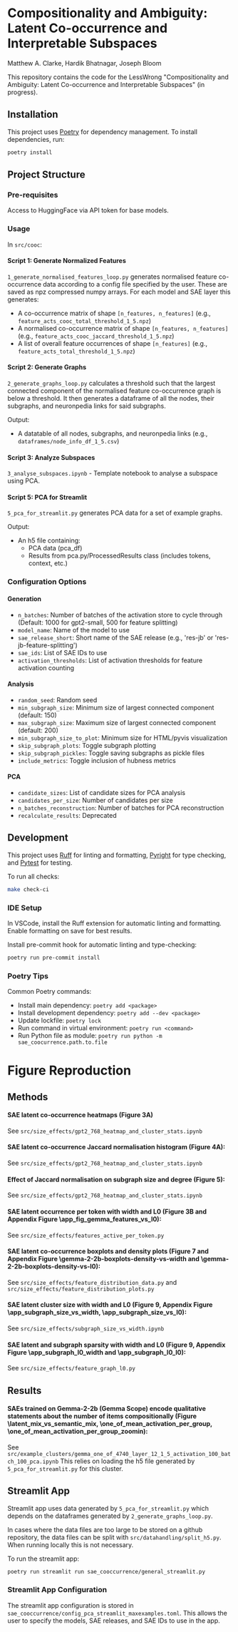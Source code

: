 # Compositionality and Ambiguity: Latent Co-occurrence and Interpretable Subspaces
Matthew A. Clarke, Hardik Bhatnagar, Joseph Bloom

This repository contains the code for the LessWrong "Compositionality and Ambiguity: Latent Co-occurrence and Interpretable Subspaces" (in progress).

## Installation

This project uses [Poetry](https://python-poetry.org/) for dependency management. To install dependencies, run:

```bash
poetry install
```

## Project Structure

### Pre-requisites

Access to HuggingFace via API token for base models.

### Usage

In `src/cooc`:

#### Script 1: Generate Normalized Features
`1_generate_normalised_features_loop.py` generates normalised feature co-occurrence data according to a config file specified by the user. These are saved as npz compressed numpy arrays. For each model and SAE layer this generates:

- A co-occurrence matrix of shape `[n_features, n_features]` (e.g., `feature_acts_cooc_total_threshold_1_5.npz`)
- A normalised co-occurrence matrix of shape `[n_features, n_features]` (e.g., `feature_acts_cooc_jaccard_threshold_1_5.npz`)
- A list of overall feature occurrences of shape `[n_features]` (e.g., `feature_acts_total_threshold_1_5.npz`)

#### Script 2: Generate Graphs
`2_generate_graphs_loop.py` calculates a threshold such that the largest connected component of the normalised feature co-occurrence graph is below a threshold. It then generates a dataframe of all the nodes, their subgraphs, and neuronpedia links for said subgraphs.

Output:
- A datatable of all nodes, subgraphs, and neuronpedia links (e.g., `dataframes/node_info_df_1_5.csv`)

#### Script 3: Analyze Subspaces
`3_analyse_subspaces.ipynb` - Template notebook to analyse a subspace using PCA.

#### Script 5: PCA for Streamlit
`5_pca_for_streamlit.py` generates PCA data for a set of example graphs.

Output:
- An h5 file containing:
  - PCA data (pca_df)
  - Results from pca.py/ProcessedResults class (includes tokens, context, etc.)

### Configuration Options

#### Generation
- `n_batches`: Number of batches of the activation store to cycle through (Default: 1000 for gpt2-small, 500 for feature splitting)
- `model_name`: Name of the model to use
- `sae_release_short`: Short name of the SAE release (e.g., 'res-jb' or 'res-jb-feature-splitting')
- `sae_ids`: List of SAE IDs to use
- `activation_thresholds`: List of activation thresholds for feature activation counting

#### Analysis
- `random_seed`: Random seed
- `min_subgraph_size`: Minimum size of largest connected component (default: 150)
- `max_subgraph_size`: Maximum size of largest connected component (default: 200)
- `min_subgraph_size_to_plot`: Minimum size for HTML/pyvis visualization
- `skip_subgraph_plots`: Toggle subgraph plotting
- `skip_subgraph_pickles`: Toggle saving subgraphs as pickle files
- `include_metrics`: Toggle inclusion of hubness metrics

#### PCA
- `candidate_sizes`: List of candidate sizes for PCA analysis
- `candidates_per_size`: Number of candidates per size
- `n_batches_reconstruction`: Number of batches for PCA reconstruction
- `recalculate_results`: Deprecated

## Development

This project uses [Ruff](https://docs.astral.sh/ruff/) for linting and formatting, [Pyright](https://github.com/microsoft/pyright) for type checking, and [Pytest](https://docs.pytest.org/en/stable/) for testing.

To run all checks:
```bash
make check-ci
```

### IDE Setup
In VSCode, install the Ruff extension for automatic linting and formatting. Enable formatting on save for best results.

Install pre-commit hook for automatic linting and type-checking:
```bash
poetry run pre-commit install
```

### Poetry Tips

Common Poetry commands:
- Install main dependency: `poetry add <package>`
- Install development dependency: `poetry add --dev <package>`
- Update lockfile: `poetry lock`
- Run command in virtual environment: `poetry run <command>`
- Run Python file as module: `poetry run python -m sae_coocurrence.path.to.file`

# Figure Reproduction

## Methods

#### SAE latent co-occurrence heatmaps (Figure 3A)
See `src/size_effects/gpt2_768_heatmap_and_cluster_stats.ipynb`

#### SAE latent co-occurrence Jaccard normalisation histogram (Figure 4A): 
See `src/size_effects/gpt2_768_heatmap_and_cluster_stats.ipynb`

#### Effect of Jaccard normalisation on subgraph size and degree (Figure 5):
See `src/size_effects/gpt2_768_heatmap_and_cluster_stats.ipynb`

#### SAE latent occurrence per token with width and L0 (Figure 3B and Appendix Figure \app_fig_gemma_features_vs_l0): 
See `src/size_effects/features_active_per_token.py`

#### SAE latent co-occurrence boxplots and density plots (Figure 7 and Appendix Figure \gemma-2-2b-boxplots-density-vs-width and \gemma-2-2b-boxplots-density-vs-l0):
See `src/size_effects/feature_distribution_data.py` and `src/size_effects/feature_distribution_plots.py`

#### SAE latent cluster size with width and L0 (Figure 9, Appendix Figure \app_subgraph_size_vs_width,  \app_subgraph_size_vs_l0):
See `src/size_effects/subgraph_size_vs_width.ipynb`

#### SAE latent and subgraph sparsity with width and L0 (Figure 9, Appendix Figure \app_subgraph_l0_width and \app_subgraph_l0_l0):
See `src/size_effects/feature_graph_l0.py`

## Results
#### SAEs trained on Gemma-2-2b (Gemma Scope) encode qualitative statements about the number of items compositionally (Figure \latent_mix_vs_semantic_mix, \one_of_mean_activation_per_group, \one_of_mean_activation_per_group_zoomin):
See `src/example_clusters/gemma_one_of_4740_layer_12_1_5_activation_100_batch_100_pca.ipynb` This relies on loading the h5 file generated by `5_pca_for_streamlit.py` for this cluster. 

## Streamlit App

Streamlit app uses data generated by `5_pca_for_streamlit.py` which depends on the dataframes generated by `2_generate_graphs_loop.py`. 

In cases where the data files are too large to be stored on a github repository, the data files can be split with `src/datahandling/split_h5.py`. When running locally this is not necessary.

To run the streamlit app:
```bash
poetry run streamlit run sae_cooccurrence/general_streamlit.py
```

### Streamlit App Configuration

The streamlit app configuration is stored in `sae_cooccurrence/config_pca_streamlit_maxexamples.toml`. This allows the user to specify the models, SAE releases, and SAE IDs to use in the app.
